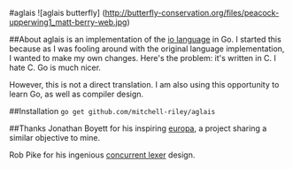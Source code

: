 #aglais
![aglais butterfly]
(http://butterfly-conservation.org/files/peacock-upperwing1_matt-berry-web.jpg)

##About
aglais is an implementation of the [io language](https://github.com/stevedekorte/io) in Go. I started this because as I was fooling around with the original language implementation, I wanted to make my own changes. Here's the problem: it's written in C. I hate C. Go is much nicer. 

However, this is not a direct translation. I am also using this opportunity to learn Go, as well as compiler design.

##Installation
`go get github.com/mitchell-riley/aglais`

##Thanks
Jonathan Boyett for his inspiring [europa](https://github.com/saysjonathan/europa), a project sharing a similar objective to mine.

Rob Pike for his ingenious [concurrent lexer](https://www.youtube.com/watch?v=HxaD_trXwRE) design.
